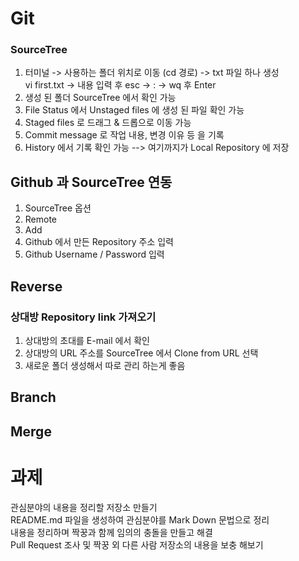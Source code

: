 # Git
### SourceTree  
1. 터미널 -> 사용하는 폴더 위치로 이동 (cd 경로) -> txt 파일 하나 생성  
vi first.txt -> 내용 입력 후 esc -> : -> wq 후 Enter  
2. 생성 된 폴더 SourceTree 에서 확인 가능  
3. File Status 에서 Unstaged files 에 생성 된 파일 확인 가능  
4. Staged files 로 드래그 & 드롭으로 이동 가능  
5. Commit message 로 작업 내용, 변경 이유 등 을 기록
6. History 에서 기록 확인 가능 
 --> 여기까지가 Local Repository 에 저장
 
## Github 과 SourceTree 연동
1. SourceTree 옵션
2. Remote 
3. Add
4. Github 에서 만든 Repository 주소 입력
5. Github Username / Password 입력


## Reverse

### 상대방 Repository link 가져오기
1. 상대방의 초대를 E-mail 에서 확인
2. 상대방의 URL 주소를 SourceTree 에서 Clone from URL 선택
3. 새로운 폴더 생성해서 따로 관리 하는게 좋음

## Branch 

## Merge  

# 과제
관심분야의 내용을 정리할 저장소 만들기  
README.md 파일을 생성하여 관심분야를 Mark Down 문법으로 정리  
내용을 정리하며 짝꿍과 함께 임의의 충돌을 만들고 해결  
Pull Request 조사 및 짝꿍 외 다른 사람 저장소의 내용을 보충 해보기